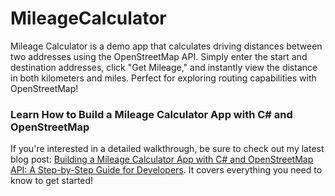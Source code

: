 # MileageCalculator
Mileage Calculator is a demo app that calculates driving distances between two addresses using the OpenStreetMap API. Simply enter the start and destination addresses, click "Get Mileage," and instantly view the distance in both kilometers and miles. Perfect for exploring routing capabilities with OpenStreetMap!

### Learn How to Build a Mileage Calculator App with C# and OpenStreetMap

If you're interested in a detailed walkthrough, be sure to check out my latest blog post: [Building a Mileage Calculator App with C# and OpenStreetMap API: A Step-by-Step Guide for Developers](https://bdking71.wordpress.com/2025/04/14/building-a-mileage-calculator-app-with-c-and-openstreetmap-api-a-step-by-step-guide-for-developers/). It covers everything you need to know to get started!
